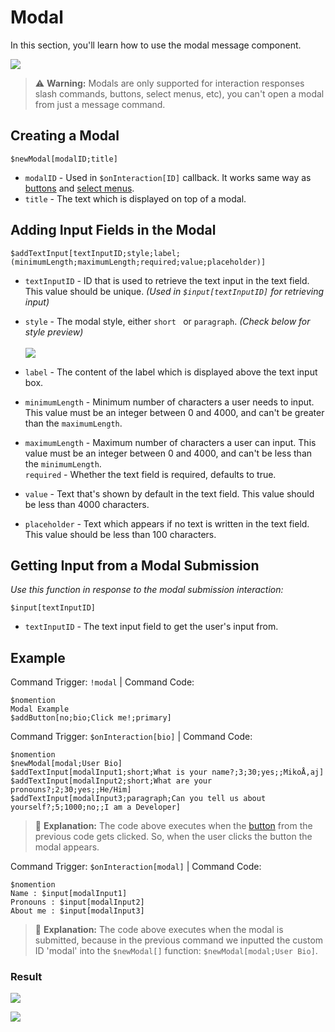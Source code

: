 # Modal

In this section, you'll learn how to use the modal message component.

![](https://imgur.com/XUbUhdG.png)

> :warning: **Warning:** Modals are only supported for interaction responses  slash commands, buttons, select menus, etc), you can't open a modal from just a message command.

## Creating a Modal

`$newModal[modalID;title]`

- `modalID` - Used in `$onInteraction[ID]` callback. It works same way as [buttons](./buttons.md) and [select menus](./selectmenu.md).
- `title` - The text which is displayed on top of a modal.

## Adding Input Fields in the Modal

`$addTextInput[textInputID;style;label;(minimumLength;maximumLength;required;value;placeholder)]`

- `textInputID` - ID that is used to retrieve the text input in the text field. This value should be unique. _(Used in `$input[textInputID]` for retrieving input)_
- `style` - The modal style, either `short ` or `paragraph`. _(Check below for style preview)_\
  \
  ![](https://user-images.githubusercontent.com/95774950/168493815-9ab58410-f5ca-48af-baed-0f68aade3bc4.png)

- `label` - The content of the label which is displayed above the text input box.
- `minimumLength` - Minimum number of characters a user needs to input. This value must be an integer between 0 and 4000, and can't be greater than the `maximumLength`.
- `maximumLength` - Maximum number of characters a user can input. This value must be an integer between 0 and 4000, and can't be less than the `minimumLength`.  
  `required` - Whether the text field is required, defaults to true.
- `value` - Text that's shown by default in the text field. This value should be less than 4000 characters.
- `placeholder` - Text which appears if no text is written in the text field. This value should be less than 100 characters.

## Getting Input from a Modal Submission

_Use this function in response to the modal submission interaction:_

`$input[textInputID]`

- `textInputID` - The text input field to get the user's input from.

## Example

Command Trigger: `!modal` | Command Code:

```
$nomention
Modal Example
$addButton[no;bio;Click me!;primary]
```

Command Trigger: `$onInteraction[bio]` | Command Code:

```
$nomention
$newModal[modal;User Bio]
$addTextInput[modalInput1;short;What is your name?;3;30;yes;;MikoÅ‚aj]
$addTextInput[modalInput2;short;What are your pronouns?;2;30;yes;;He/Him]
$addTextInput[modalInput3;paragraph;Can you tell us about yourself?;5;1000;no;;I am a Developer]
```

> 🤔 **Explanation:** The code above executes when the [button](./buttons.md) from the previous code gets clicked. So, when the user clicks the button the modal appears.

Command Trigger: `$onInteraction[modal]` | Command Code:

```
$nomention
Name : $input[modalInput1]
Pronouns : $input[modalInput2]
About me : $input[modalInput3]
```

> 🤔 **Explanation:** The code above executes when the modal is submitted, because in the previous command we inputted the custom ID 'modal' into the `$newModal[]` function: `$newModal[modal;User Bio]`.

### Result

![](https://imgur.com/0Vd3Ipq.png)

![](https://imgur.com/IbRWWlY.png)
